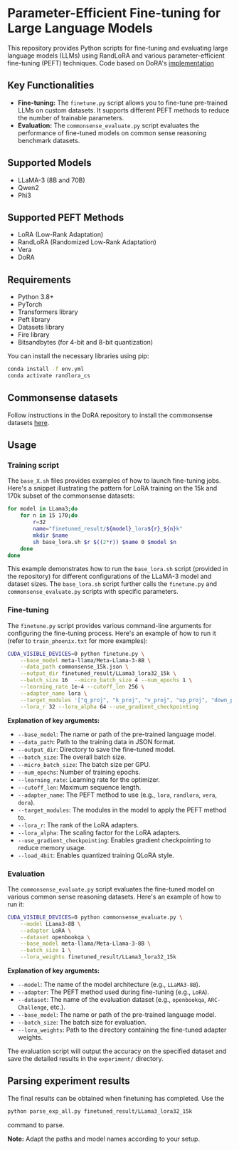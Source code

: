 # Parameter-Efficient Fine-tuning for Large Language Models

This repository provides Python scripts for fine-tuning and evaluating large language models (LLMs) using RandLoRA and various parameter-efficient fine-tuning (PEFT) techniques. Code based on DoRA's [implementation](https://github.com/NVlabs/DoRA/tree/main/commonsense_reasoning)

## Key Functionalities

* **Fine-tuning:** The `finetune.py` script allows you to fine-tune pre-trained LLMs on custom datasets. It supports different PEFT methods to reduce the number of trainable parameters.
* **Evaluation:** The `commonsense_evaluate.py` script evaluates the performance of fine-tuned models on common sense reasoning benchmark datasets.

## Supported Models

* LLaMA-3 (8B and 70B)
* Qwen2
* Phi3

## Supported PEFT Methods

* LoRA (Low-Rank Adaptation)
* RandLoRA (Randomized Low-Rank Adaptation)
* Vera
* DoRA

## Requirements

* Python 3.8+
* PyTorch
* Transformers library
* Peft library
* Datasets library
* Fire library
* Bitsandbytes (for 4-bit and 8-bit quantization)

You can install the necessary libraries using pip:

```bash
conda install -f env.yml
conda activate randlora_cs
```

## Commonsense datasets

Follow instructions in the DoRA repository to install the commonsense datasets [here](https://github.com/NVlabs/DoRA/tree/main/commonsense_reasoning#datasets).

## Usage

### Training script

The `base_X.sh` files provides examples of how to launch fine-tuning jobs. Here's a snippet illustrating the pattern for LoRA training on the 15k and 170k subset of the commonsense datasets:

```bash
for model in LLama3;do
    for n in 15 170;do
        r=32
        name="finetuned_result/${model}_lora${r}_${n}k"
        mkdir $name
        sh base_lora.sh $r $((2*r)) $name 0 $model $n
    done
done
```

This example demonstrates how to run the `base_lora.sh` script (provided in the repository) for different configurations of the LLaMA-3 model and dataset sizes. The `base_lora.sh` script further calls the `finetune.py` and `commonsense_evaluate.py` scripts with specific parameters.

### Fine-tuning

The `finetune.py` script provides various command-line arguments for configuring the fine-tuning process. Here's an example of how to run it (refer to `train_phoenix.txt` for more examples):

```bash
CUDA_VISIBLE_DEVICES=0 python finetune.py \
    --base_model meta-llama/Meta-Llama-3-8B \
    --data_path commonsense_15k.json \
    --output_dir finetuned_result/LLama3_lora32_15k \
    --batch_size 16  --micro_batch_size 4 --num_epochs 1 \
    --learning_rate 1e-4 --cutoff_len 256 \
    --adapter_name lora \
    --target_modules '["q_proj", "k_proj", "v_proj", "up_proj", "down_proj"]' \
    --lora_r 32 --lora_alpha 64 --use_gradient_checkpointing
```

**Explanation of key arguments:**

* `--base_model`: The name or path of the pre-trained language model.
* `--data_path`: Path to the training data in JSON format.
* `--output_dir`: Directory to save the fine-tuned model.
* `--batch_size`: The overall batch size.
* `--micro_batch_size`: The batch size per GPU.
* `--num_epochs`: Number of training epochs.
* `--learning_rate`: Learning rate for the optimizer.
* `--cutoff_len`: Maximum sequence length.
* `--adapter_name`: The PEFT method to use (e.g., `lora`, `randlora`, `vera`, `dora`).
* `--target_modules`: The modules in the model to apply the PEFT method to.
* `--lora_r`: The rank of the LoRA adapters.
* `--lora_alpha`: The scaling factor for the LoRA adapters.
* `--use_gradient_checkpointing`: Enables gradient checkpointing to reduce memory usage.
* `--load_4bit`: Enables quantized training QLoRA style.

### Evaluation

The `commonsense_evaluate.py` script evaluates the fine-tuned model on various common sense reasoning datasets. Here's an example of how to run it:

```bash
CUDA_VISIBLE_DEVICES=0 python commonsense_evaluate.py \
    --model LLama3-8B \
    --adapter LoRA \
    --dataset openbookqa \
    --base_model meta-llama/Meta-Llama-3-8B \
    --batch_size 1 \
    --lora_weights finetuned_result/LLama3_lora32_15k
```

**Explanation of key arguments:**

* `--model`: The name of the model architecture (e.g., `LLaMA3-8B`).
* `--adapter`: The PEFT method used during fine-tuning (e.g., `LoRA`).
* `--dataset`: The name of the evaluation dataset (e.g., `openbookqa`, `ARC-Challenge`, etc.).
* `--base_model`: The name or path of the pre-trained language model.
* `--batch_size`: The batch size for evaluation.
* `--lora_weights`: Path to the directory containing the fine-tuned adapter weights.

The evaluation script will output the accuracy on the specified dataset and save the detailed results in the `experiment/` directory.


## Parsing experiment results

The final results can be obtained when finetuning has completed. Use the

```bash
python parse_exp_all.py finetuned_result/LLama3_lora32_15k
```

command to parse.

**Note:** Adapt the paths and model names according to your setup.
